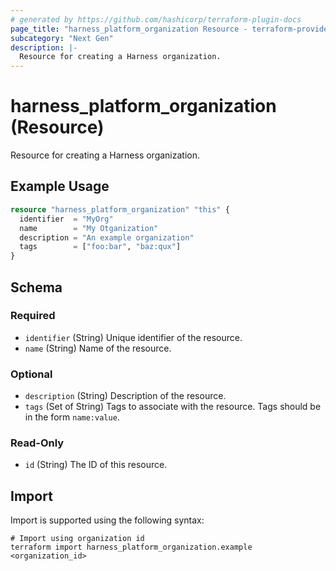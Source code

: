 ```yaml
---
# generated by https://github.com/hashicorp/terraform-plugin-docs
page_title: "harness_platform_organization Resource - terraform-provider-harness"
subcategory: "Next Gen"
description: |-
  Resource for creating a Harness organization.
---
```


# harness_platform_organization (Resource)

Resource for creating a Harness organization.

## Example Usage

```terraform
resource "harness_platform_organization" "this" {
  identifier  = "MyOrg"
  name        = "My Otganization"
  description = "An example organization"
  tags        = ["foo:bar", "baz:qux"]
}
```

<!-- schema generated by tfplugindocs -->
## Schema

### Required

- `identifier` (String) Unique identifier of the resource.
- `name` (String) Name of the resource.

### Optional

- `description` (String) Description of the resource.
- `tags` (Set of String) Tags to associate with the resource. Tags should be in the form `name:value`.

### Read-Only

- `id` (String) The ID of this resource.

## Import

Import is supported using the following syntax:

```shell
# Import using organization id
terraform import harness_platform_organization.example <organization_id>
```
